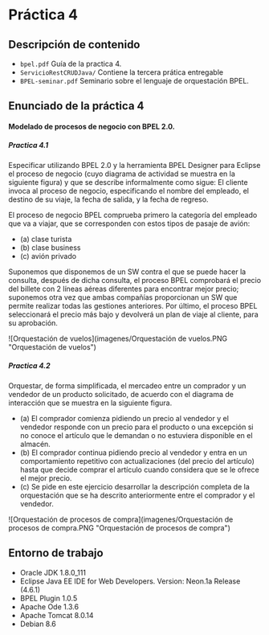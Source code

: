 # Práctica 4
## Descripción de contenido
- `bpel.pdf` Guía de la practica 4.
- `ServicioRestCRUDJava/` Contiene la tercera prática entregable
- `BPEL-seminar.pdf` Seminario sobre el lenguaje de orquestación BPEL.

## Enunciado de la práctica 4
#### Modelado de procesos de negocio con BPEL 2.0.

##### Practica 4.1
Especificar utilizando BPEL 2.0 y la herramienta BPEL Designer para Eclipse el proceso de negocio (cuyo diagrama de actividad se muestra en la siguiente figura) y que se describe informalmente como sigue: El cliente invoca al proceso de negocio, especificando el nombre del empleado, el destino de su viaje, la fecha de salida, y la fecha de regreso.

El proceso de negocio BPEL comprueba primero la categoría del empleado que va a viajar, que se corresponden con estos tipos de pasaje de avión:
- (a) clase turista
- (b) clase business
- (c) avión privado

Suponemos que disponemos de un SW contra el que se puede hacer la consulta, después de dicha consulta, el proceso BPEL comprobará el precio del billete con 2 líneas aéreas diferentes para encontrar mejor precio; suponemos otra vez que ambas compañías proporcionan un SW que permite realizar todas las gestiones anteriores. Por último, el proceso BPEL seleccionará el precio más bajo y devolverá un plan de viaje al cliente, para su aprobación.

![Orquestación de vuelos](imagenes/Orquestación de vuelos.PNG "Orquestación de vuelos")

##### Practica 4.2

Orquestar, de forma simplificada, el mercadeo entre un comprador y un vendedor de un producto solicitado, de acuerdo con el diagrama de interacción que se muestra en la siguiente figura.

- (a) El comprador comienza pidiendo un precio al vendedor y el vendedor responde con un precio para el producto o una excepción si no conoce el artículo que le demandan o no estuviera disponible en el almacén.
- (b) El comprador continua pidiendo precio al vendedor y entra en un comportamiento repetitivo con actualizaciones (del precio del artículo) hasta que decide comprar el artículo cuando considera que se le ofrece el mejor precio.
- (c) Se pide en este ejercicio desarrollar la descripción completa de la orquestación que se ha descrito anteriormente entre el comprador y el vendedor.

![Orquestación de procesos de compra](imagenes/Orquestación de procesos de compra.PNG "Orquestación de procesos de compra")

## Entorno de trabajo
- Oracle JDK 1.8.0_111
- Eclipse Java EE IDE for Web Developers. Version: Neon.1a Release (4.6.1)
- BPEL Plugin 1.0.5
- Apache Ode 1.3.6
- Apache Tomcat 8.0.14
- Debian 8.6

